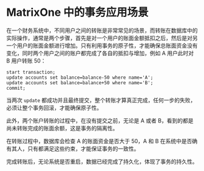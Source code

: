 # MatrixOne 中的事务应用场景

在一个财务系统中，不同用户之间的转账是非常常见的场景，而转账在数据库中的实际操作，通常是两个步骤，首先是对一个用户的账面金额抵扣之后，然后是对另一个用户的账面金额进行增加。只有利用事务的原子性，才能确保总账面资金没有变化，同时两个用户之间的账户都完成了各自的抵扣与增加，例如 A 用户此时对 B 用户转账 50：

```
start transaction;
update accounts set balance=balance-50 where name='A';
update accounts set balance=balance+50 where name='B';
commit;
```

当两次 `update` 都成功并且最终提交，整个转账才算真正完成，任何一步的失败，必须让整个事务回滚，才能确保原子性。

此外，两个账户转账的过程中，在没有提交之前，无论是 A 或者 B，看到的都是尚未转账完成的账面余额，这是事务的隔离性。

在转账过程中，数据库会检查 A 的账面资金是否大于 50，A 和 B 在系统中是否确有其人，只有都满足这些约束，才能保证事务的一致性。

完成转账后，无论系统是否重启，数据已经完成了持久化，体现了事务的持久性。

